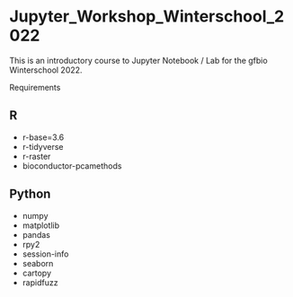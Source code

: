# Jupyter_Workshop_Winterschool_2022

This is an introductory course to Jupyter Notebook / Lab for the gfbio
Winterschool 2022.

Requirements
## R
- r-base=3.6
- r-tidyverse
- r-raster
- bioconductor-pcamethods


## Python
- numpy
- matplotlib
- pandas
- rpy2
- session-info
- seaborn
- cartopy
- rapidfuzz
